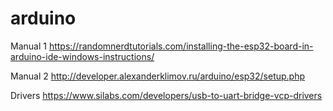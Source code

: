 # arduino

Manual 1 https://randomnerdtutorials.com/installing-the-esp32-board-in-arduino-ide-windows-instructions/

Manual 2 http://developer.alexanderklimov.ru/arduino/esp32/setup.php

Drivers https://www.silabs.com/developers/usb-to-uart-bridge-vcp-drivers